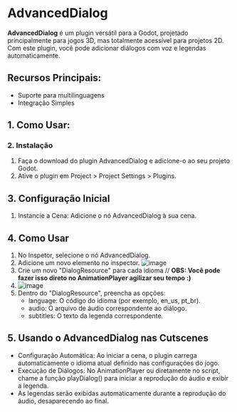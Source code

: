 # AdvancedDialog

**AdvancedDialog** é um plugin versátil para a Godot, projetado principalmente para jogos 3D, mas totalmente acessível para projetos 2D. Com este plugin, você pode adicionar diálogos com voz e legendas automaticamente.

## Recursos Principais:

- Suporte para multilinguagens
- Integração Simples

## 1. Como Usar:

### 2. Instalação
1. Faça o download do plugin AdvancedDialog e adicione-o ao seu projeto Godot.
2. Ative o plugin em Project > Project Settings > Plugins.

## 3. Configuração Inicial
 1. Instancie a Cena: Adicione o nó AdvancedDialog à sua cena.

## 4. Como Usar
 1. No Inspetor, selecione o nó AdvancedDialog.
 2. Adicione um novo elemento no inspector.
![image](https://github.com/user-attachments/assets/fab6a2bb-76dd-4980-8b05-69ef40655f9a)
 3. Crie um novo "DialogResource" para cada idioma // **OBS: Você pode fazer isso direto no AnimationPlayer agilizar seu tempo :)**
 5. ![image](https://github.com/user-attachments/assets/cbdaeacb-e572-4ed6-9e4b-f3b0d20106ff)
 6. Dentro do "DialogResource", preencha as opções:
    - language: O código do idioma (por exemplo, en_us, pt_br).
    - audio: O arquivo de áudio correspondente ao diálogo.
    - subtitles: O texto da legenda correspondente.

## 5. Usando o AdvancedDialog nas Cutscenes
 - Configuração Automática: Ao iniciar a cena, o plugin carrega automaticamente o idioma atual definido nas configurações do jogo.
 - Execução de Diálogos: No AnimationPlayer ou diretamente no script, chame a função playDialog() para iniciar a reprodução do áudio e exibir a legenda.
 - As legendas serão exibidas automaticamente durante a reprodução do áudio, desaparecendo ao final.
